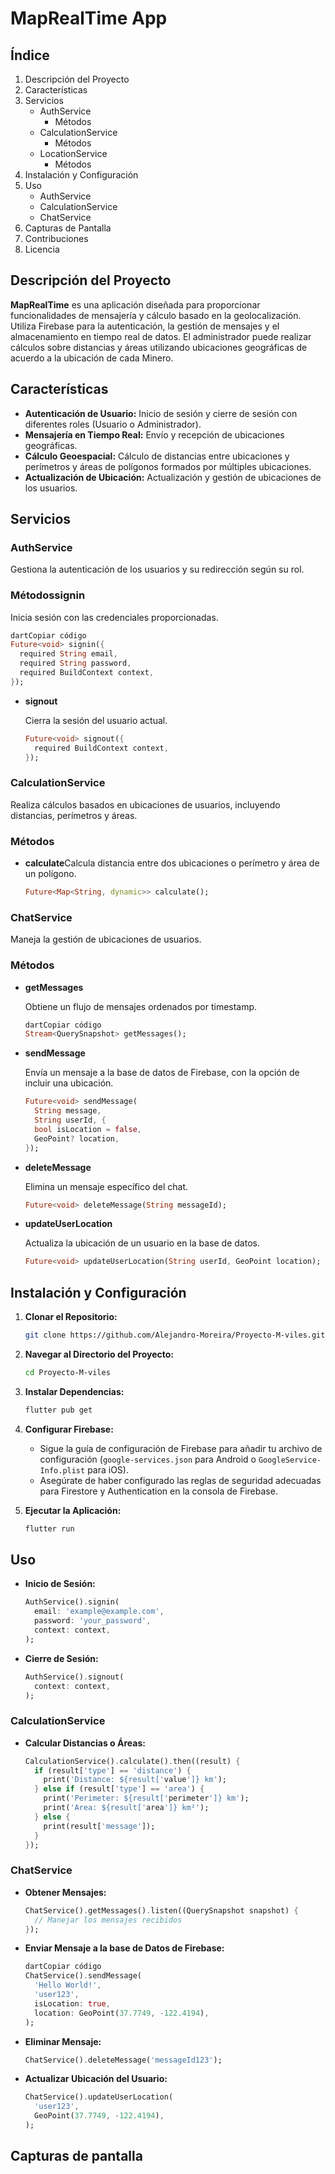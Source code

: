 # **MapRealTime App**

## **Índice**

1. Descripción del Proyecto
2. Características
3. Servicios
    - AuthService
        - Métodos
    - CalculationService
        - Métodos
    - LocationService
        - Métodos
4. Instalación y Configuración
5. Uso
    - AuthService
    - CalculationService
    - ChatService
6. Capturas de Pantalla
7. Contribuciones
8. Licencia

## **Descripción del Proyecto**

**MapRealTime** es una aplicación diseñada para proporcionar funcionalidades de mensajería y cálculo basado en la geolocalización. Utiliza Firebase para la autenticación, la gestión de mensajes y el almacenamiento en tiempo real de datos. El administrador puede realizar cálculos sobre distancias y áreas utilizando ubicaciones geográficas de acuerdo a  la ubicación de cada Minero.

## **Características**

- **Autenticación de Usuario:** Inicio de sesión y cierre de sesión con diferentes roles (Usuario o Administrador).
- **Mensajería en Tiempo Real:** Envío y recepción de ubicaciones geográficas.
- **Cálculo Geoespacial:** Cálculo de distancias entre ubicaciones y perímetros y áreas de polígonos formados por múltiples ubicaciones.
- **Actualización de Ubicación:** Actualización y gestión de ubicaciones de los usuarios.

## **Servicios**

### **AuthService**

Gestiona la autenticación de los usuarios y su redirección según su rol.

### **Métodossignin**

Inicia sesión con las credenciales proporcionadas.

```dart
dartCopiar código
Future<void> signin({
  required String email,
  required String password,
  required BuildContext context,
});
```

- **signout**
    
    Cierra la sesión del usuario actual.
    
    ```dart
    Future<void> signout({
      required BuildContext context,
    });
    ```
    

### **CalculationService**

Realiza cálculos basados en ubicaciones de usuarios, incluyendo distancias, perímetros y áreas.

### **Métodos**

- **calculate**Calcula distancia entre dos ubicaciones o perímetro y área de un polígono.
    
    ```dart
    Future<Map<String, dynamic>> calculate();
    ```
    

### **ChatService**

Maneja la gestión de ubicaciones de usuarios.

### **Métodos**

- **getMessages**
    
    Obtiene un flujo de mensajes ordenados por timestamp.
    
    ```dart
    dartCopiar código
    Stream<QuerySnapshot> getMessages();
    ```
    
- **sendMessage**
    
    Envía un mensaje a la base de datos de Firebase, con la opción de incluir una ubicación.
    
    ```dart
    Future<void> sendMessage(
      String message,
      String userId, {
      bool isLocation = false,
      GeoPoint? location,
    });
    ```
    
- **deleteMessage**
    
    Elimina un mensaje específico del chat.
    
    ```dart
    Future<void> deleteMessage(String messageId);
    ```
    
- **updateUserLocation**
    
    Actualiza la ubicación de un usuario en la base de datos.
    
    ```dart
    Future<void> updateUserLocation(String userId, GeoPoint location);
    ```
    

## **Instalación y Configuración**

1. **Clonar el Repositorio:**
    
    ```bash
    git clone https://github.com/Alejandro-Moreira/Proyecto-M-viles.git
    ```
    
2. **Navegar al Directorio del Proyecto:**
    
    ```bash
    cd Proyecto-M-viles
    ```
    
3. **Instalar Dependencias:**
    
    ```bash
    flutter pub get
    ```
    
4. **Configurar Firebase:**
    - Sigue la guía de configuración de Firebase para añadir tu archivo de configuración (`google-services.json` para Android o `GoogleService-Info.plist` para iOS).
    - Asegúrate de haber configurado las reglas de seguridad adecuadas para Firestore y Authentication en la consola de Firebase.
5. **Ejecutar la Aplicación:**
    
    ```bash
    flutter run
    ```
    

## **Uso**

- **Inicio de Sesión:**
    
    ```dart
    AuthService().signin(
      email: 'example@example.com',
      password: 'your_password',
      context: context,
    );
    ```
    
- **Cierre de Sesión:**
    
    ```dart
    AuthService().signout(
      context: context,
    );
    ```
    

### **CalculationService**

- **Calcular Distancias o Áreas:**
    
    ```dart
    CalculationService().calculate().then((result) {
      if (result['type'] == 'distance') {
        print('Distance: ${result['value']} km');
      } else if (result['type'] == 'area') {
        print('Perimeter: ${result['perimeter']} km');
        print('Area: ${result['area']} km²');
      } else {
        print(result['message']);
      }
    });
    
    ```
    

### **ChatService**

- **Obtener Mensajes:**
    
    ```dart
    ChatService().getMessages().listen((QuerySnapshot snapshot) {
      // Manejar los mensajes recibidos
    });
    ```
    
- **Enviar Mensaje a la base de Datos de Firebase:**
    
    ```dart
    dartCopiar código
    ChatService().sendMessage(
      'Hello World!',
      'user123',
      isLocation: true,
      location: GeoPoint(37.7749, -122.4194),
    );
    ```
    
- **Eliminar Mensaje:**
    
    ```dart
    ChatService().deleteMessage('messageId123');
    ```
    
- **Actualizar Ubicación del Usuario:**
    
    ```dart
    ChatService().updateUserLocation(
      'user123',
      GeoPoint(37.7749, -122.4194),
    );
    ```
    

## Capturas de pantalla
